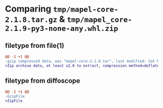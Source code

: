 # Comparing `tmp/mapel-core-2.1.8.tar.gz` & `tmp/mapel_core-2.1.9-py3-none-any.whl.zip`

## filetype from file(1)

```diff
@@ -1 +1 @@
-gzip compressed data, was "mapel-core-2.1.8.tar", last modified: Sat Mar 23 13:42:13 2024, max compression
+Zip archive data, at least v2.0 to extract, compression method=deflate
```

## filetype from diffoscope

```diff
@@ -1 +1 @@
-GzipFile
+ZipFile
```


